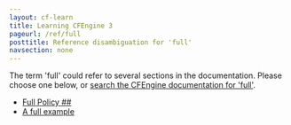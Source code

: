 ```yaml
---
layout: cf-learn
title: Learning CFEngine 3
pageurl: /ref/full
posttitle: Reference disambiguation for 'full'
navsection: none
---
```


The term 'full' could refer to several sections in the documentation. Please choose one below, or
[search the CFEngine documentation for 'full'](http://docs.cfengine.com/latest/search.html?q=full).

- [Full Policy \#\#](http://docs.cfengine.com/latest/examples-tutorials-nfs_and_containers.html#full-policy-##)
- [A full example](http://docs.cfengine.com/latest/examples-tutorials-json-yaml-support-in-cfengine.html#a-full-example)
